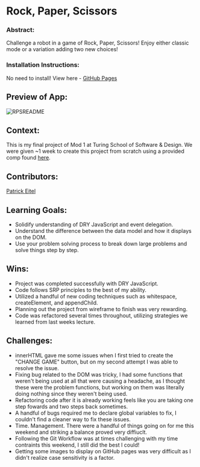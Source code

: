 # Rock, Paper, Scissors

### Abstract:
Challenge a robot in a game of Rock, Paper, Scissors! Enjoy either classic mode or a variation adding two new choices!

### Installation Instructions:
No need to install! View here - [GitHub Pages](https://pitter3.github.io/RockPaperScissors_PE)

## Preview of App:
![RPSREADME](https://github.com/pitter3/RockPaperScissors_PE/assets/134596035/bd686839-0d9a-4ad4-ad1e-27f1c13f7979)


## Context:
This is my final project of Mod 1 at Turing School of Software & Design. We were given ~1 week to create this project from scratch using a provided comp found [here](https://frontend.turing.edu/projects/module-1/rock-paper-scissors-solo.html).

## Contributors:
[Patrick Eitel](https://github.com/pitter3)

## Learning Goals:
- Solidify understanding of DRY JavaScript and event delegation.
- Understand the difference between the data model and how it displays on the DOM.
- Use your problem solving process to break down large problems and solve things step by step.

## Wins:
- Project was completed successfully with DRY JavaScript.
- Code follows SRP principles to the best of my ability.
- Utilized a handful of new coding techniques such as whitespace, createElement, and appendChild.
- Planning out the project from wireframe to finish was very rewarding.
- Code was refactored several times throughout, utilizing strategies we learned from last weeks lecture.

## Challenges:
- innerHTML gave me some issues when I first tried to create the "CHANGE GAME" button, but on my second attempt I was able to resolve the issue.
- Fixing bug related to the DOM was tricky, I had some functions that weren't being used at all that were causing a headache, as I thought these were the problem functions, but working on them was literally doing nothing since they weren't being used.
- Refactoring code after it is already working feels like you are taking one step fowards and two steps back sometimes.
- A handful of bugs required me to declare global variables to fix, I couldn't find a cleaner way to fix these issues.
- Time. Management. There were a handful of things going on for me this weekend and striking a balance proved very diffiuclt.
- Following the Git Workflow was at times challenging with my time contraints this weekend, I still did the best I could!
- Getting some images to display on GitHub pages was very difficult as I didn't realize case sensitivity is a factor.
